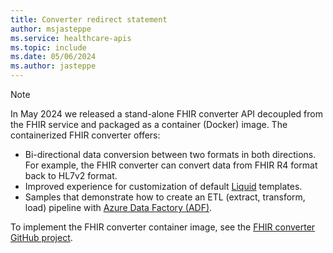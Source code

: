 ```yaml
---
title: Converter redirect statement
author: msjasteppe
ms.service: healthcare-apis
ms.topic: include
ms.date: 05/06/2024
ms.author: jasteppe
---
```


> [!NOTE]
> In May 2024 we released a stand-alone FHIR converter API decoupled from the FHIR service and packaged as a container (Docker) image. The containerized FHIR converter offers:
> - Bi-directional data conversion between two formats in both directions. For example, the FHIR converter can convert data from FHIR R4 format back to HL7v2 format.
> - Improved experience for customization of default [Liquid](https://shopify.github.io/liquid/) templates. 
> - Samples that demonstrate how to create an ETL (extract, transform, load) pipeline with [Azure Data Factory (ADF)](../../data-factory/introduction.md).
> 
> To implement the FHIR converter container image, see the [FHIR converter GitHub project](https://github.com/Azure-Samples/azure-health-data-services-samples).